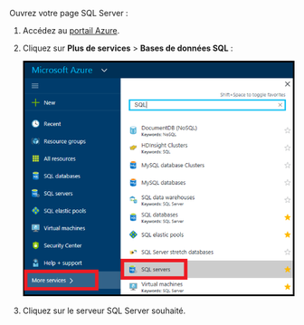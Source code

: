 
Ouvrez votre page SQL Server :

1. Accédez au [portail Azure](https://portal.azure.com).
2. Cliquez sur **Plus de services** > **Bases de données SQL** :
   
   ![Serveurs SQL](./media/sql-database-browse-to-server/browse-to-server.png)
3. Cliquez sur le serveur SQL Server souhaité.



<!--HONumber=Jan17_HO3-->


